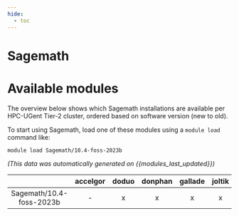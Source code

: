 ```yaml
---
hide:
  - toc
---
```


Sagemath
========

# Available modules


The overview below shows which Sagemath installations are available per HPC-UGent Tier-2 cluster, ordered based on software version (new to old).

To start using Sagemath, load one of these modules using a `module load` command like:

```shell
module load Sagemath/10.4-foss-2023b
```

*(This data was automatically generated on {{modules_last_updated}})*  

| |accelgor|doduo|donphan|gallade|joltik|litleo|shinx|
| :---: | :---: | :---: | :---: | :---: | :---: | :---: | :---: |
|Sagemath/10.4-foss-2023b|-|x|x|x|x|x|x|

